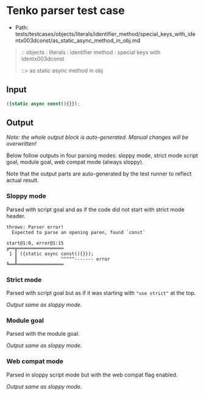 # Tenko parser test case

- Path: tests/testcases/objects/literals/identifier_method/special_keys_with_identx003dconst/as_static_async_method_in_obj.md

> :: objects : literals : identifier method : special keys with identx003dconst
>
> ::> as static async method in obj

## Input

`````js
({static async const(){}});
`````

## Output

_Note: the whole output block is auto-generated. Manual changes will be overwritten!_

Below follow outputs in four parsing modes: sloppy mode, strict mode script goal, module goal, web compat mode (always sloppy).

Note that the output parts are auto-generated by the test runner to reflect actual result.

### Sloppy mode

Parsed with script goal and as if the code did not start with strict mode header.

`````
throws: Parser error!
  Expected to parse an opening paren, found `const`

start@1:0, error@1:15
╔══╦═════════════════
 1 ║ ({static async const(){}});
   ║                ^^^^^------- error
╚══╩═════════════════

`````

### Strict mode

Parsed with script goal but as if it was starting with `"use strict"` at the top.

_Output same as sloppy mode._

### Module goal

Parsed with the module goal.

_Output same as sloppy mode._

### Web compat mode

Parsed in sloppy script mode but with the web compat flag enabled.

_Output same as sloppy mode._
